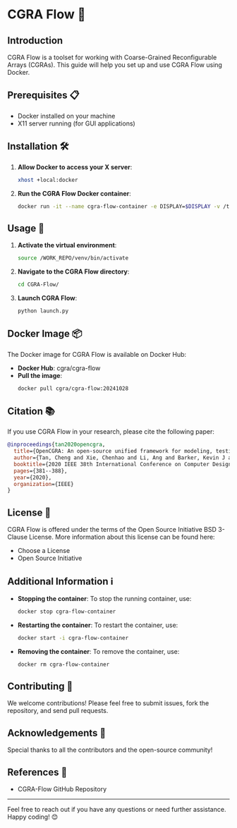 # CGRA Flow 🚀

## Introduction

CGRA Flow is a toolset for working with Coarse-Grained Reconfigurable Arrays (CGRAs). This guide will help you set up and use CGRA Flow using Docker.

## Prerequisites 📋

- Docker installed on your machine
- X11 server running (for GUI applications)

## Installation 🛠️

1. **Allow Docker to access your X server**:
   ```bash
   xhost +local:docker
   ```

2. **Run the CGRA Flow Docker container**:
   ```bash
   docker run -it --name cgra-flow-container -e DISPLAY=$DISPLAY -v /tmp/.X11-unix:/tmp/.X11-unix cgra/cgra-flow:20241028
   ```

## Usage 🚀

1. **Activate the virtual environment**:
   ```bash
   source /WORK_REPO/venv/bin/activate
   ```

2. **Navigate to the CGRA Flow directory**:
   ```bash
   cd CGRA-Flow/
   ```

3. **Launch CGRA Flow**:
   ```bash
   python launch.py
   ```

## Docker Image 📦

The Docker image for CGRA Flow is available on Docker Hub:
- **Docker Hub**: cgra/cgra-flow
- **Pull the image**:
  ```bash
  docker pull cgra/cgra-flow:20241028
  ```

## Citation 📚

If you use CGRA Flow in your research, please cite the following paper:

```bibtex
@inproceedings{tan2020opencgra,
  title={OpenCGRA: An open-source unified framework for modeling, testing, and evaluating CGRAs},
  author={Tan, Cheng and Xie, Chenhao and Li, Ang and Barker, Kevin J and Tumeo, Antonino},
  booktitle={2020 IEEE 38th International Conference on Computer Design (ICCD)},
  pages={381--388},
  year={2020},
  organization={IEEE}
}
```

## License 📜

CGRA Flow is offered under the terms of the Open Source Initiative BSD 3-Clause License. More information about this license can be found here:
- Choose a License
- Open Source Initiative

## Additional Information ℹ️

- **Stopping the container**:
  To stop the running container, use:
  ```bash
  docker stop cgra-flow-container
  ```

- **Restarting the container**:
  To restart the container, use:
  ```bash
  docker start -i cgra-flow-container
  ```

- **Removing the container**:
  To remove the container, use:
  ```bash
  docker rm cgra-flow-container
  ```

## Contributing 🤝

We welcome contributions! Please feel free to submit issues, fork the repository, and send pull requests.

## Acknowledgements 🙏

Special thanks to all the contributors and the open-source community!

## References 🔗

- CGRA-Flow GitHub Repository

---

Feel free to reach out if you have any questions or need further assistance. Happy coding! 😊
